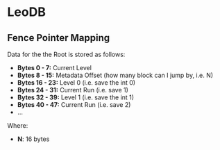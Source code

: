 # LeoDB


## Fence Pointer Mapping
Data for the the Root is stored as follows:

* **Bytes 0 - 7:** Current Level
* **Bytes 8 - 15:** Metadata Offset (how many block can I jump by, i.e. N)
* **Bytes 16 - 23:** Level 0 (i.e. save the int 0)
* **Bytes 24 - 31:** Current Run (i.e. save 1)
* **Bytes 32 - 39:** Level 1 (i.e. save the int 1)
* **Bytes 40 - 47:** Current Run (i.e. save 2)
* ...

Where: 

* **N**: 16 bytes